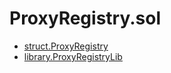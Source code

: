 # ProxyRegistry.sol

<!-- START_INDEX -->
- [struct.ProxyRegistry](./struct.ProxyRegistry.md)
- [library.ProxyRegistryLib](./library.ProxyRegistryLib.md)

<!-- END_INDEX -->
